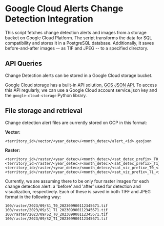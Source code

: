 # Google Cloud Alerts Change Detection Integration

This script fetches change detection alerts and images from a storage bucket on Google Cloud Platform. The script transforms the data for SQL compatibility and stores it in a PostgreSQL database. Additionally, it saves before-and-after images -- as TIF and JPEG -- to a specified directory.

## API Queries

Change Detection alerts can be stored in a Google Cloud storage bucket.

Google Cloud storage has a built-in API solution, [GCS JSON API](https://cloud.google.com/storage/docs/json_api). To access this API regularly, we can use a Google Cloud account service.json key and the `google-cloud-storage` Python library.

## File storage and retrieval

Change detection alert files are currently stored on GCP in this format:

**Vector:**
```
<territory_id>/vector/<year_detec>/<month_detec>/alert_<id>.geojson
```

**Raster:**

```
<territory_id>/raster/<year_detec>/<month_detec>/<sat_detec_prefix>_T0_<id>.tif
<territory_id>/raster/<year_detec>/<month_detec>/<sat_detec_prefix>_T1_<id>.tif
<territory_id>/raster/<year_detec>/<month_detec>/<sat_viz_prefix>_T0_<id>.tif
<territory_id>/raster/<year_detec>/<month_detec>/<sat_viz_prefix>_T1_<id>.tif
```

Currently, we are assuming there to be only four raster images for each change detection alert: a 'before' and 'after' used for detection and visualization, respectively.  Each of these is saved in both TIFF and JPEG format in the following way:

```
100/raster/2023/09/S1_T0_202309900112345671.tif
100/raster/2023/09/S1_T1_202309900112345671.tif
100/raster/2023/09/S2_T0_202309900112345671.tif
100/raster/2023/09/S2_T1_202309900112345671.tif
```